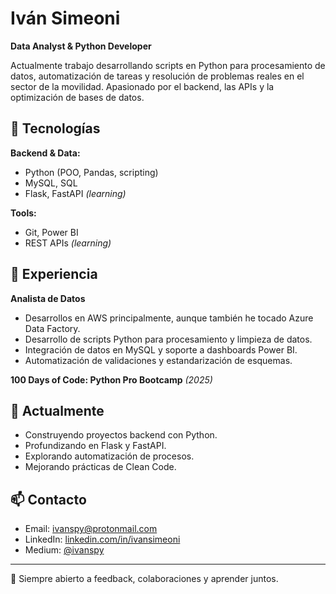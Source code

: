 # Iván Simeoni

**Data Analyst & Python Developer**

Actualmente trabajo desarrollando scripts en Python para procesamiento de datos, automatización de tareas y resolución de problemas reales en el sector de la movilidad. Apasionado por el backend, las APIs y la optimización de bases de datos.

## 🔧 Tecnologías

**Backend & Data:**
- Python (POO, Pandas, scripting)
- MySQL, SQL
- Flask, FastAPI *(learning)*

**Tools:**
- Git, Power BI
- REST APIs *(learning)*

## 💼 Experiencia

**Analista de Datos**
- Desarrollos en AWS principalmente, aunque también he tocado Azure Data Factory.
- Desarrollo de scripts Python para procesamiento y limpieza de datos.
- Integración de datos en MySQL y soporte a dashboards Power BI.
- Automatización de validaciones y estandarización de esquemas.

**100 Days of Code: Python Pro Bootcamp** *(2025)*

## 🎯 Actualmente

- Construyendo proyectos backend con Python.
- Profundizando en Flask y FastAPI.
- Explorando automatización de procesos.
- Mejorando prácticas de Clean Code.

## 📫 Contacto

- Email: ivanspy@protonmail.com
- LinkedIn: [linkedin.com/in/ivansimeoni](https://linkedin.com/in/ivansimeoni)
- Medium: [@ivanspy](https://medium.com/@ivanspy)

---

💬 Siempre abierto a feedback, colaboraciones y aprender juntos.
